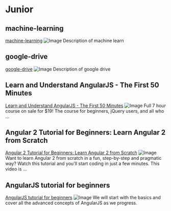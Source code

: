 # Junior

## machine-learning
[machine-learning](https://www.coursera.org/learn/machine-learning)
![Image](https://octodex.github.com/images/yaktocat.png)
Description of machine learn

## google-drive
[google-drive](https://github.com/googledrive/realtime-tasks/blob/master/app/index.html)
![Image](https://octodex.github.com/images/yaktocat.png)
Description of google drive

## Learn and Understand AngularJS - The First 50 Minutes
[Learn and Understand AngularJS - The First 50 Minutes](https://www.youtube.com/watch?v=-hxU6L_3s_k)
![Image](https://i.ytimg.com/vi/i9MHigUZKEM/default.jpg)
Full 7 hour course on sale for $19! The course for beginners, jQuery users, and all who ...

## Angular 2 Tutorial for Beginners: Learn Angular 2 from Scratch
[Angular 2 Tutorial for Beginners: Learn Angular 2 from Scratch](https://www.youtube.com/watch?v=i9MHigUZKEM)
![Image](https://i.ytimg.com/vi/_-CD_5YhJTA/default.jpg)
Want to learn Angular 2 from scratch in a fun, step-by-step and pragmatic way? Watch this tutorial and you'll start coding in just a few minutes. This video is ...

## AngularJS tutorial for beginners
[AngularJS tutorial for beginners](https://www.youtube.com/watch?v=ejBkOjEG6F0)
![Image](https://i.ytimg.com/vi/zKkUN-mJtPQ/default.jpg)
We will start with the basics and cover all the advanced concepts of AngularJS as we progress.